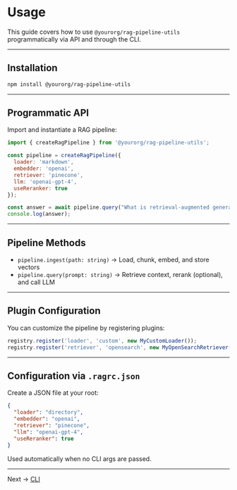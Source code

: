 # Usage

This guide covers how to use `@yourorg/rag-pipeline-utils` programmatically via API and through the CLI.

---

## Installation

```bash
npm install @yourorg/rag-pipeline-utils
```

---

## Programmatic API

Import and instantiate a RAG pipeline:

```js
import { createRagPipeline } from '@yourorg/rag-pipeline-utils';

const pipeline = createRagPipeline({
  loader: 'markdown',
  embedder: 'openai',
  retriever: 'pinecone',
  llm: 'openai-gpt-4',
  useReranker: true
});

const answer = await pipeline.query("What is retrieval-augmented generation?");
console.log(answer);
```

---

##  Pipeline Methods

- `pipeline.ingest(path: string)` → Load, chunk, embed, and store vectors
- `pipeline.query(prompt: string)` → Retrieve context, rerank (optional), and call LLM

---

##  Plugin Configuration

You can customize the pipeline by registering plugins:

```js
registry.register('loader', 'custom', new MyCustomLoader());
registry.register('retriever', 'opensearch', new MyOpenSearchRetriever());
```

---

## Configuration via `.ragrc.json`

Create a JSON file at your root:

```json
{
  "loader": "directory",
  "embedder": "openai",
  "retriever": "pinecone",
  "llm": "openai-gpt-4",
  "useReranker": true
}
```

Used automatically when no CLI args are passed.

---

Next → [CLI](./CLI.md)
